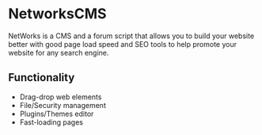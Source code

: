 # NetworksCMS
NetWorks is a CMS and a forum script that allows you to build your website better with good page load speed and SEO tools to help promote your website for any search engine.
## Functionality
* Drag-drop web elements
* File/Security management
* Plugins/Themes editor
* Fast-loading pages
